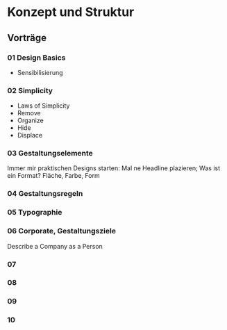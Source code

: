# Konzept und Struktur

## Vorträge

### 01 Design Basics
- Sensibilisierung

### 02 Simplicity
- Laws of Simplicity
- Remove
- Organize
- Hide
- Displace

### 03 Gestaltungselemente
Immer mir praktischen Designs starten: Mal ne Headline plazieren; Was ist ein Format?
Fläche, Farbe, Form

### 04 Gestaltungsregeln

### 05 Typographie

### 06 Corporate, Gestaltungsziele
Describe a Company as a Person

### 07

### 08

### 09

### 10
